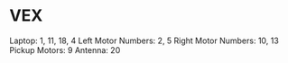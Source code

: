 # VEX

Laptop: 1, 11, 18, 4
Left Motor Numbers: 2, 5
Right Motor Numbers: 10, 13
Pickup Motors: 9
Antenna: 20
